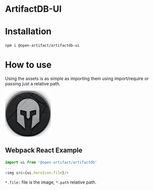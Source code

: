 # ArtifactDB-UI

# Installation
`npm i @open-artifact/artifactdb-ui`

# How to use

Using the assets is as simple as importing them using import/require or passing just a relative path.

![alt text](https://raw.githubusercontent.com/Open-Artifact/artifactdb-ui/master/assets/hero.png "Logo Title Text 1")

## Webpack React Example
```javascript
import ui from '@open-artifact/artifactdb'
...
<img src={ui.heroIcon.file}/>
```

`*.file:` file is the image, `*.path` relative path.